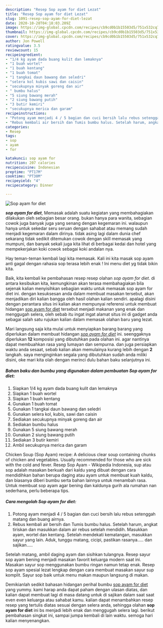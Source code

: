 ```yaml
---
description: "Resep Sop ayam for diet Lezat"
title: "Resep Sop ayam for diet Lezat"
slug: 1091-resep-sop-ayam-for-diet-lezat
date: 2020-10-28T04:18:03.209Z
image: https://img-global.cpcdn.com/recipes/cb9cd0b1b15503d5/751x532cq70/sop-ayam-for-diet-foto-resep-utama.jpg
thumbnail: https://img-global.cpcdn.com/recipes/cb9cd0b1b15503d5/751x532cq70/sop-ayam-for-diet-foto-resep-utama.jpg
cover: https://img-global.cpcdn.com/recipes/cb9cd0b1b15503d5/751x532cq70/sop-ayam-for-diet-foto-resep-utama.jpg
author: Jon Powell
ratingvalue: 3.5
reviewcount: 15
recipeingredient:
- "1/4 kg ayam dada buang kulit dan lemaknya"
- "1 buah wortel"
- "1 buah kentang"
- "1 buah tomat"
- "1 tangkai daun bawang dan seledri"
- "selera kol kubis sawi dan caisin"
- "secukupnya minyak goreng dan air"
- " bumbu halus"
- "5 siung bawang merah"
- "2 siung bawang putih"
- "3 butir kemiri"
- "secukupnya merica dan garam"
recipeinstructions:
- "Potong ayam menjadi 4 / 5 bagian dan cuci bersih lalu rebus setenggah matang dan buang airnya."
- "Rebus kembali air bersih dan Tumis bumbu halus. Setelah harum, angkat tiriskan dan masukkan dalam air rebus setelah mendidih. Masukkan ayam, wortel dan kentang. Setelah mendekati kematangan, masukkan sayur yang lain. Aduk, tunggu matang, cicipi, pastikan rasanya..... dan sajikan....."
categories:
- Resep
tags:
- sop
- ayam
- for

katakunci: sop ayam for 
nutrition: 207 calories
recipecuisine: Indonesian
preptime: "PT17M"
cooktime: "PT30M"
recipeyield: "4"
recipecategory: Dinner

---
```



![Sop ayam for diet](https://img-global.cpcdn.com/recipes/cb9cd0b1b15503d5/751x532cq70/sop-ayam-for-diet-foto-resep-utama.jpg)

<b><i>sop ayam for diet</i></b>, Memasak adalah suatu kegiatan yang membahagiakan dilakukan oleh sebagian besar orang. bukan hanya para wanita, sebagian cowok juga banyak juga yang senang dengan kegemaran ini. walaupun hanya untuk sekedar seru seruan dengan sahabat atau memang sudah menjadi kegemaran dalam dirinya. tidak asing lagi dalam dunia chef sekarang tidak sedikit ditemukan cowok dengan skill memasak yang mumpuni, dan banyak sekali juga kita lihat di berbagai kedai dan hotel yang mempekerjakan koki cowok sebagai koki andalan nya.

Hay teman-teman kembali lagi kita memasak. Kali ini kita masak sop ayam anti gagal dengan rahasia sop terasa lebih enak ! Ini menu diet yg tidak bikin kita.

Baik, kita kembali ke pembahasan resep resep olahan <i>sop ayam for diet</i>. di antara kesibukan kita, kemungkinan akan terasa membahagiakan bila sejenak kalian menyisihkan sebagian waktu untuk memasak sop ayam for diet ini. dengan kesuksesan anda dalam membuat masakan tersebut, akan menjadikan diri kalian bangga oleh hasil olahan kalian sendiri. apalagi disini dengan perantara situs ini kalian akan mempunyai referensi untuk membuat hidangan <u>sop ayam for diet</u> tersebut menjadi makanan yang enak dan menggugah selera, oleh sebab itu ingat ingat alamat situs ini di gadget anda sebagai salah satu rujukan kalian dalam memasak olahan baru yang lezat.


Mari langsung saja kita mulai untuk menyiapkan barang barang yang diperlukan dalam membuat hidangan <u><i>sop ayam for diet</i></u> ini. seenggaknya diperlukan <b>12</b> komposisi yang dibutuhkan pada olahan ini. agar nantinya dapat membuahkan rasa yang lumayan dan sempurna. dan juga persiapkan waktu anda sesaat, sebab kalian akan memulainya kurang lebih dengan <b>2</b> langkah. saya menginginkan segala yang dibutuhkan sudah anda miliki disini, oke mari kita olah dengan merinci dulu bahan baku selanjutnya ini.

<!--inarticleads1-->

##### Bahan baku dan bumbu yang digunakan dalam pembuatan Sop ayam for diet:

1. Siapkan 1/4 kg ayam dada buang kulit dan lemaknya
1. Siapkan 1 buah wortel
1. Siapkan 1 buah kentang
1. Gunakan 1 buah tomat
1. Gunakan 1 tangkai daun bawang dan seledri
1. Gunakan selera kol, kubis, sawi dan caisin
1. Sediakan secukupnya minyak goreng dan air
1. Sediakan  bumbu halus
1. Gunakan 5 siung bawang merah
1. Gunakan 2 siung bawang putih
1. Sediakan 3 butir kemiri
1. Ambil secukupnya merica dan garam


Chicken Soup (Sop Ayam) recipe: A delicious clear soup containing chunks of chicken and vegetables. Usually recommended for those who are sick with the cold and fever. Resep Sop Ayam - Wikipedia Indonesia, sup atau sop adalah masakan berkuah dari kaldu yang dibuat dengan cara mendidihkan bahan berupa daging atau ayam untuk membuat kuah kaldu, dan biasanya diberi bumbu serta bahan lainnya untuk menambah rasa. Untuk membuat sop ayam agar bening dan kaldunya gurih ala rumahan nan sederhana, perlu beberapa tips. 

<!--inarticleads2-->

##### Cara mengolah Sop ayam for diet:

1. Potong ayam menjadi 4 / 5 bagian dan cuci bersih lalu rebus setenggah matang dan buang airnya.
1. Rebus kembali air bersih dan Tumis bumbu halus. Setelah harum, angkat tiriskan dan masukkan dalam air rebus setelah mendidih. Masukkan ayam, wortel dan kentang. Setelah mendekati kematangan, masukkan sayur yang lain. Aduk, tunggu matang, cicipi, pastikan rasanya..... dan sajikan.....


Setelah matang, ambil daging ayam dan sisihkan tulangnya. Resep sayur sop ayam bening menjadi masakan favorit keluarga modern saat ini. Masakan sayur sop menggunakan bumbu ringan namun tetap enak. Resep sop ayam spesial lezat lengkap dengan cara membuat masakan sayur sup komplit. Sayur sop baik untuk menu makan maupun langsung di makan. 

Demikianlah sedikit bahasan hidangan perihal bumbu <u>sop ayam for diet</u> yang yummy. kami harap anda dapat paham dengan ulasan diatas, dan kalian dapat membuat lagi di masa datang untuk di sajikan dalam saat saat even even keluarga atau sahabat kamu. kalian dapat menambahkan resep resep yang tertulis diatas sesuai dengan selera anda, sehingga olahan <b>sop ayam for diet</b> ini bs menjadi lebih enak dan menggugah selera lagi. berikut pembahasan singkat ini, sampai jumpa kembali di lain waktu. semoga hari kalian menyenangkan.

